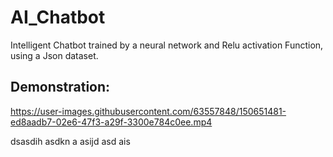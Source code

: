 # AI_Chatbot
Intelligent Chatbot trained by a neural network and Relu activation Function, using a Json dataset.

## Demonstration:


https://user-images.githubusercontent.com/63557848/150651481-ed8aadb7-02e6-47f3-a29f-3300e784c0ee.mp4

dsasdih 
asdkn a
asijd 
asd ais
